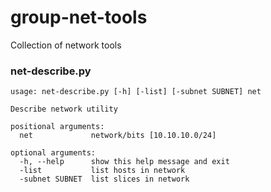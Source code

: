 # group-net-tools

Collection of network tools

### net-describe.py
```
usage: net-describe.py [-h] [-list] [-subnet SUBNET] net

Describe network utility

positional arguments:
  net             network/bits [10.10.10.0/24]

optional arguments:
  -h, --help      show this help message and exit
  -list           list hosts in network
  -subnet SUBNET  list slices in network
```
